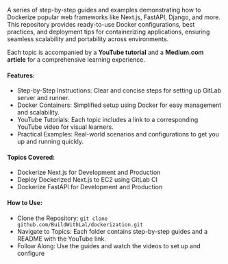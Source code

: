 A series of step-by-step guides and examples demonstrating how to Dockerize popular web frameworks like Next.js, FastAPI, Django, and more. This repository provides ready-to-use Docker configurations, best practices, and deployment tips for containerizing applications, ensuring seamless scalability and portability across environments.

Each topic is accompanied by a **YouTube tutorial** and a **Medium.com article** for a comprehensive learning experience.

#### Features:
* Step-by-Step Instructions: Clear and concise steps for setting up GitLab server and runner.
* Docker Containers: Simplified setup using Docker for easy management and scalability.
* YouTube Tutorials: Each topic includes a link to a corresponding YouTube video for visual learners.
* Practical Examples: Real-world scenarios and configurations to get you up and running quickly.

#### Topics Covered:
* Dockerize Next.js for Development and Production
* Deploy Dockerized Next.js to EC2 using GitLab CI
* Dockerize FastAPI for Development and Production

#### How to Use:
* Clone the Repository: `git clone github.com/BuildWithLal/dockerization.git`
* Navigate to Topics: Each folder contains step-by-step guides and a README with the YouTube link.
* Follow Along: Use the guides and watch the videos to set up and configure